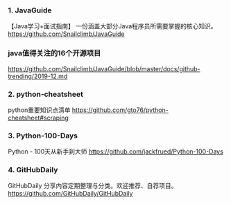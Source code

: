 ### 1. JavaGuide
【Java学习+面试指南】 一份涵盖大部分Java程序员所需要掌握的核心知识。https://github.com/Snailclimb/JavaGuide
### java值得关注的16个开源项目
https://github.com/Snailclimb/JavaGuide/blob/master/docs/github-trending/2019-12.md


### 2. python-cheatsheet
python重要知识点清单  https://github.com/gto76/python-cheatsheet#scraping
### 3. Python-100-Days
Python - 100天从新手到大师  https://github.com/jackfrued/Python-100-Days
### 4. GitHubDaily
GitHubDaily 分享内容定期整理与分类。欢迎推荐、自荐项目。 https://github.com/GitHubDaily/GitHubDaily
